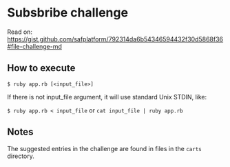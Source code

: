 # Subsbribe challenge

Read on: https://gist.github.com/safplatform/792314da6b54346594432f30d5868f36#file-challenge-md

## How to execute

`$ ruby app.rb [<input_file>]`

If there is not input_file argument, it will use standard Unix STDIN, like:

`$ ruby app.rb < input_file` or `cat input_file | ruby app.rb`

## Notes

The suggested entries in the challenge are found in files in the `carts` directory.

